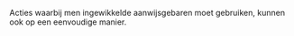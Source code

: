 <!-- @license CC0-1.0 -->

Acties waarbij men ingewikkelde aanwijsgebaren moet gebruiken, kunnen ook op een eenvoudige manier.
